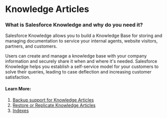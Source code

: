 # Knowledge Articles

### What is Salesforce Knowledge and why do you need it? <a href="#what-is-salesforce-knowledge-and-why-do-you-need-it" id="what-is-salesforce-knowledge-and-why-do-you-need-it"></a>

Salesforce Knowledge allows you to build a Knowledge Base for storing and managing documentation to service your internal agents, website visitors, partners, and customers.

Users can create and manage a knowledge base with your company information and securely share it when and where it's needed. Salesforce Knowledge helps you establish a self-service model for your customers to solve their queries, leading to case deflection and increasing customer satisfaction.

#### Learn More: <a href="#learn-more" id="learn-more"></a>

1. [Backup support for Knowledge Articles](https://knowledgebase.autorabit.com/product-guides/vault/knowledge-articles/backup-support-for-knowledge-articles)
2. [Restore or Replicate Knowledge Articles](https://knowledgebase.autorabit.com/vault/docs/restoring-knowledge-articles-with-vault)
3. [Indexes](https://knowledgebase.autorabit.com/product-guides/vault/knowledge-articles/indexes)

